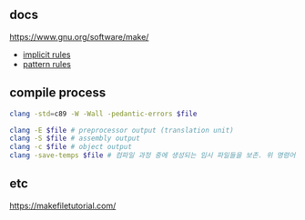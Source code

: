 <!-- toc -->

<!-- tocstop -->

## docs

https://www.gnu.org/software/make/

-   [implicit rules](https://www.gnu.org/software/make/manual/html_node/Implicit-Variables.html)
-   [pattern rules](https://www.gnu.org/software/make/manual/html_node/Pattern-Rules.html)

## compile process

```bash
clang -std=c89 -W -Wall -pedantic-errors $file

clang -E $file # preprocessor output (translation unit)
clang -S $file # assembly output
clang -c $file # object output
clang -save-temps $file # 컴파일 과정 중에 생성되는 임시 파일들을 보존. 위 명령어들 귀찮아서 보통 다 저장할 때 사용함.
```

## etc

https://makefiletutorial.com/
